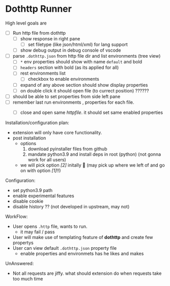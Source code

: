 # Dothttp Runner

High level goals are
- [ ] Run http file from dothttp
  - [ ] show response in right pane
    - [ ] set filetype (like json/html/xml) for lang support
  - [ ] show debug output in debug console of vscode
- [ ] parse `.dothttp.json` from http file dir and list environments (tree view)
  - [ ] `*` env properties should show with name `default` and bold
  - [ ] `headers` section with bold (as its applied for all)
  - [ ] rest environments list
    - [ ] checkbox to enable environments
  - [ ] expand of any above section should show display properties
  - [ ] on double click it should open file (to currect position) ??????
- [ ] should be able to set properties from side left pane
- [ ] remember last run environments , properties for each file.
  - [ ] close and open same *httpfile*. it should set same enabled properties


Installation/configuration plan:
  - extension will only have core functionality.
  - post installation
    - options
      1. download pyinstaller files from github
      2. mandate python3.9 and install deps in root (python) (not gonna work for all users)
    - we will pick option *[2]* initally 😤 (may pick up where we left of and go on with option *[1]*!!)

Configuration:
  - set python3.9 path
  - enable experimental features
  - disable cookie
  - disable history ?? (not developed in upstream, may not)

WorkFlow:
  - User opens `.http` file, wants to run.
    - it may fail / pass
  - User will make use of templating feature of **dothttp** and create few propertys
  - User can view default `.dothttp.json` property file
    - enable properties and environmets has he likes and makes 
 
UnAnswered:
  - Not all requests are jiffy. what should extension do when requests take too much time
